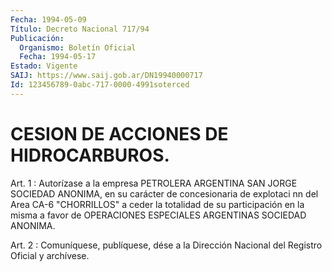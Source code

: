 ```yaml
---
Fecha: 1994-05-09
Título: Decreto Nacional 717/94
Publicación:
  Organismo: Boletín Oficial
  Fecha: 1994-05-17
Estado: Vigente
SAIJ: https://www.saij.gob.ar/DN19940000717
Id: 123456789-0abc-717-0000-4991soterced
---
```

# CESION DE ACCIONES DE HIDROCARBUROS.

<a id="1"></a>
Art. 1 : Autorízase a la empresa PETROLERA ARGENTINA SAN JORGE SOCIEDAD  ANONIMA,  en su carácter de concesionaria de explotaci nn del Area CA-6 "CHORRILLOS" a ceder la totalidad de su participación  en  la  misma  a  favor  de  OPERACIONES  ESPECIALES ARGENTINAS SOCIEDAD ANONIMA.

<a id="2"></a>
Art. 2 : Comuníquese, publíquese, dése a la Dirección Nacional del Registro Oficial y archívese.